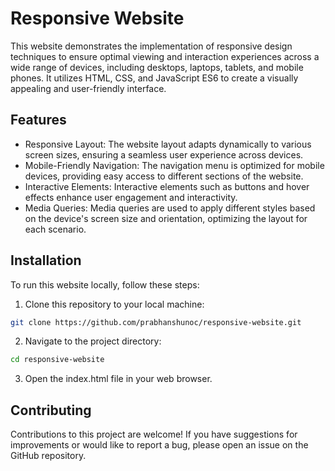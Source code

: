 
# Responsive Website

This website demonstrates the implementation of responsive design techniques to ensure optimal viewing and interaction experiences across a wide range of devices, including desktops, laptops, tablets, and mobile phones. It utilizes HTML, CSS, and JavaScript ES6 to create a visually appealing and user-friendly interface.








## Features

- Responsive Layout: The website layout adapts dynamically to various screen sizes, ensuring a seamless user experience across devices.
- Mobile-Friendly Navigation: The navigation menu is optimized for mobile devices, providing easy access to different sections of the website.
- Interactive Elements: Interactive elements such as buttons and hover effects enhance user engagement and interactivity.
- Media Queries: Media queries are used to apply different styles based on the device's screen size and orientation, optimizing the layout for each scenario.



## Installation

To run this website locally, follow these steps:

1. Clone this repository to your local machine:

```bash
git clone https://github.com/prabhanshunoc/responsive-website.git
```

2. Navigate to the project directory:
```bash
cd responsive-website
```

3. Open the index.html file in your web browser.



    
## Contributing

Contributions to this project are welcome! If you have suggestions for improvements or would like to report a bug, please open an issue on the GitHub repository.

